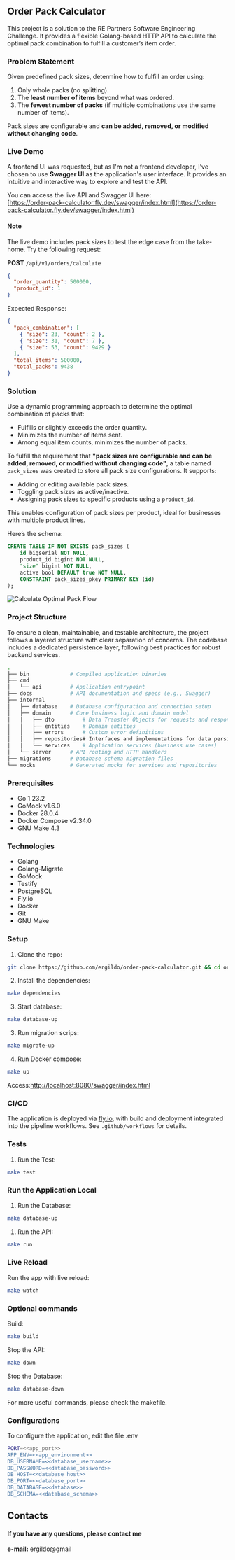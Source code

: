 ## Order Pack Calculator

This project is a solution to the RE Partners Software Engineering Challenge. It provides a flexible Golang-based HTTP API to calculate the optimal pack combination to fulfill a customer’s item order.

### Problem Statement

Given predefined pack sizes, determine how to fulfill an order using:
1. Only whole packs (no splitting).
2. The **least number of items** beyond what was ordered.
3. The **fewest number of packs** (if multiple combinations use the same number of items).

Pack sizes are configurable and **can be added, removed, or modified without changing code**.

### Live Demo

A frontend UI was requested, but as I'm not a frontend developer, I’ve chosen to use **Swagger UI** as the application's user interface. It provides an intuitive and interactive way to explore and test the API.

You can access the live API and Swagger UI here:  
[https://order-pack-calculator.fly.dev/swagger/index.html](https://order-pack-calculator.fly.dev/swagger/index.html)

#### Note

The live demo includes pack sizes to test the edge case from the take-home. Try the following request:

**POST** `/api/v1/orders/calculate`
```json
{
  "order_quantity": 500000,
  "product_id": 1
}
```
Expected Response:
```json
{
  "pack_combination": [
    { "size": 23, "count": 2 },
    { "size": 31, "count": 7 },
    { "size": 53, "count": 9429 }
  ],
  "total_items": 500000,
  "total_packs": 9438
}
```


### Solution

Use a dynamic programming approach to determine the optimal combination of packs that:
- Fulfills or slightly exceeds the order quantity.
- Minimizes the number of items sent.
- Among equal item counts, minimizes the number of packs.

To fulfill the requirement that **"pack sizes are configurable and can be added, removed, or modified without changing code"**, a table named `pack_sizes` was created to store all pack size configurations. It supports:

- Adding or editing available pack sizes.
- Toggling pack sizes as active/inactive.
- Assigning pack sizes to specific products using a `product_id`.

This enables configuration of pack sizes per product, ideal for businesses with multiple product lines.

Here’s the schema:

```sql
CREATE TABLE IF NOT EXISTS pack_sizes (
	id bigserial NOT NULL,
	product_id bigint NOT NULL,
	"size" bigint NOT NULL,
	active bool DEFAULT true NOT NULL,
	CONSTRAINT pack_sizes_pkey PRIMARY KEY (id)
);
```
![Calculate Optimal Pack Flow](docs/diagrams/Solution.drawio.png "Calculate Optimal Pack Flow")

### Project Structure

To ensure a clean, maintainable, and testable architecture, the project follows a layered structure with clear separation of concerns. The codebase includes a dedicated persistence layer, following best practices for robust backend services.

```bash
.
├── bin             # Compiled application binaries
├── cmd
│   └── api         # Application entrypoint
├── docs            # API documentation and specs (e.g., Swagger)
├── internal
│   ├── database    # Database configuration and connection setup
│   ├── domain      # Core business logic and domain model
│   │   ├── dto         # Data Transfer Objects for requests and responses
│   │   ├── entities    # Domain entities
│   │   ├── errors      # Custom error definitions
│   │   ├── repositories# Interfaces and implementations for data persistence
│   │   └── services    # Application services (business use cases)
│   └── server      # API routing and HTTP handlers
├── migrations      # Database schema migration files
└── mocks           # Generated mocks for services and repositories
```

### Prerequisites

- Go 1.23.2
- GoMock v1.6.0
- Docker 28.0.4
- Docker Compose v2.34.0
- GNU Make 4.3

### Technologies

- Golang
- Golang-Migrate
- GoMock
- Testify
- PostgreSQL
- Fly.io
- Docker
- Git
- GNU Make



### Setup

1. Clone the repo:

```bash 
git clone https://github.com/ergildo/order-pack-calculator.git && cd order-pack-calculator

```

2. Install the dependencies:

```bash 
make dependencies

```
3. Start database:

```bash 
make database-up

```

3. Run migration scrips:

```bash 
make migrate-up

```
4. Run Docker compose:

```bash 
make up

```
Access:[http://localhost:8080/swagger/index.html](http://localhost:8080/swagger/index.html)


### CI/CD

The application is deployed via [fly.io](https://fly.io), with build and deployment integrated into the pipeline workflows. See `.github/workflows` for details. 

### Tests

1. Run the Test:

```bash 
make test

```

### Run the Application Local

1. Run the Database:

```bash 
make database-up

```
1. Run the API:

```bash 
make run

```

### Live Reload
Run the app with live reload:
```bash 
make watch

```

### Optional commands

Build:

```bash 
make build

```

Stop the API:

```bash 
make down

```
Stop the Database:

```bash 
make database-down

```

For more useful commands, please check the makefile. 


### Configurations
To configure the application, edit the file .env

```bash 
PORT=<<app_port>>
APP_ENV=<<app_environment>>
DB_USERNAME=<<database_username>>
DB_PASSWORD=<<database_password>>
DB_HOST=<<database_host>>
DB_PORT=<<database_port>>
DB_DATABASE=<<database>>
DB_SCHEMA=<<database_schema>>
```
## Contacts
#### If you have any questions, please contact me

**e-mail:** ergildo@gmail<br/>

